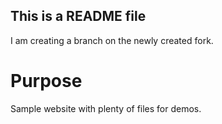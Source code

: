 ## This is a README file

I am creating a branch on the newly created fork. 

# Purpose

Sample website with plenty of files for demos. 